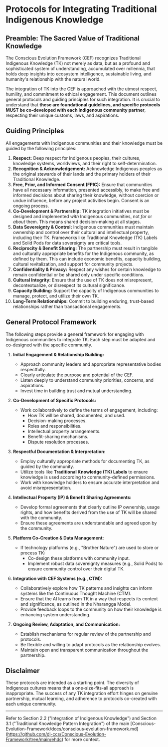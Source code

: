 # Protocols for Integrating Traditional Indigenous Knowledge

## Preamble: The Sacred Value of Traditional Knowledge

The Conscious Evolution Framework (CEF) recognizes Traditional Indigenous Knowledge (TK) not merely as data, but as a profound and sophisticated system of understanding, accumulated over millennia, that holds deep insights into ecosystem intelligence, sustainable living, and humanity's relationship with the natural world.

The integration of TK into the CEF is approached with the utmost respect, humility, and commitment to ethical engagement. This document outlines general protocols and guiding principles for such integration. It is crucial to understand that **these are foundational guidelines, and specific protocols MUST be co-developed with each Indigenous community partner**, respecting their unique customs, laws, and aspirations.

## Guiding Principles

All engagements with Indigenous communities and their knowledge must be guided by the following principles:

1.  **Respect:** Deep respect for Indigenous peoples, their cultures, knowledge systems, worldviews, and their right to self-determination.
2.  **Recognition & Acknowledgement:** Acknowledge Indigenous peoples as the original stewards of their lands and the primary holders of their Traditional Knowledge.
3.  **Free, Prior, and Informed Consent (FPIC):** Ensure that communities have all necessary information, presented accessibly, to make free and informed decisions about sharing their knowledge, without coercion or undue influence, before any project activities begin. Consent is an ongoing process.
4.  **Co-Development & Partnership:** TK integration initiatives must be designed and implemented *with* Indigenous communities, not *for* or *about* them. This means shared decision-making at all stages.
5.  **Data Sovereignty & Control:** Indigenous communities must maintain ownership and control over their cultural and intellectual property, including their TK. Frameworks like Traditional Knowledge (TK) Labels and Solid Pods for data sovereignty are critical tools.
6.  **Reciprocity & Benefit Sharing:** The partnership must result in tangible and culturally appropriate benefits for the Indigenous community, as defined by them. This can include economic benefits, capacity building, cultural revitalization, and support for community projects.
7.  **Confidentiality & Privacy:** Respect any wishes for certain knowledge to remain confidential or be shared only under specific conditions.
8.  **Cultural Integrity:** Ensure that the use of TK does not misrepresent, decontextualize, or disrespect its cultural significance.
9.  **Capacity Building:** Support the capacity of Indigenous communities to manage, protect, and utilize their own TK.
10. **Long-Term Relationships:** Commit to building enduring, trust-based relationships rather than transactional engagements.

## General Protocol Framework

The following steps provide a general framework for engaging with Indigenous communities to integrate TK. Each step must be adapted and co-designed with the specific community.

1.  **Initial Engagement & Relationship Building:**
    *   Approach community leaders and appropriate representative bodies respectfully.
    *   Clearly articulate the purpose and potential of the CEF.
    *   Listen deeply to understand community priorities, concerns, and aspirations.
    *   Invest time in building trust and mutual understanding.

2.  **Co-Development of Specific Protocols:**
    *   Work collaboratively to define the terms of engagement, including:
        *   How TK will be shared, documented, and used.
        *   Decision-making processes.
        *   Roles and responsibilities.
        *   Intellectual property arrangements.
        *   Benefit-sharing mechanisms.
        *   Dispute resolution processes.

3.  **Respectful Documentation & Interpretation:**
    *   Employ culturally appropriate methods for documenting TK, as guided by the community.
    *   Utilize tools like **Traditional Knowledge (TK) Labels** to ensure knowledge is used according to community-defined permissions.
    *   Work with knowledge holders to ensure accurate interpretation and avoid misrepresentation.

4.  **Intellectual Property (IP) & Benefit Sharing Agreements:**
    *   Develop formal agreements that clearly outline IP ownership, usage rights, and how benefits derived from the use of TK will be shared with the community.
    *   Ensure these agreements are understandable and agreed upon by the community.

5.  **Platform Co-Creation & Data Management:**
    *   If technology platforms (e.g., "Brother Nature") are used to store or process TK:
        *   Co-design these platforms with community input.
        *   Implement robust data sovereignty measures (e.g., Solid Pods) to ensure community control over their digital TK.

6.  **Integration with CEF Systems (e.g., CTM):**
    *   Collaboratively explore how TK patterns and insights can inform systems like the Continuous Thought Machine (CTM).
    *   Ensure that the AI learns from TK in a way that respects its context and significance, as outlined in the Nharangga Model.
    *   Provide feedback loops to the community on how their knowledge is enhancing system understanding.

7.  **Ongoing Review, Adaptation, and Communication:**
    *   Establish mechanisms for regular review of the partnership and protocols.
    *   Be flexible and willing to adapt protocols as the relationship evolves.
    *   Maintain open and transparent communication throughout the partnership.

## Disclaimer

These protocols are intended as a starting point. The diversity of Indigenous cultures means that a one-size-fits-all approach is inappropriate. The success of any TK integration effort hinges on genuine partnership, mutual learning, and adherence to protocols co-created with each unique community.

---
Refer to Section 2.2 ("Integration of Indigenous Knowledge") and Section 3.1 ("Traditional Knowledge Pattern Integration") of the main [Conscious-Evolution-Framework/docs/conscious-evolution-framework.md] (https://github.com/dj-ccs/Conscious-Evolution-Framework/tree/main/ehdc) for more context.
